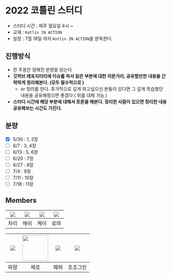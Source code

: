 # 2022 코틀린 스터디

- 스터디 시간 : 매주 월요일 4시 ~
- 교재 : `Kotlin IN ACTION`
- 일정 : 7월 18일 까지 `Kotlin IN ACTION`을 완독한다.

## 진행방식

- 한 주동안 정해진 분량을 읽는다
- **깃허브 레포지터리에 이슈를 파서 읽은 부분에 대한 의문거리, 공유할만한 내용을 간략하게 정리해본다. (모두 필수적으로 )**
    - or 정리를 한다. 추가적으로 깊게 파고싶으신 분들이 있다면 그 깊게 학습했던 내용을 공유해줬으면 좋겠다 ( 위를 대체 가능 )
- **스터디 시간에 해당 부분에 대해서 토론을 해본다. 정리한 사람이 있으면 정리한 내용 공유해보는 시간도 가진다.**

## 분량

- [x] 5/30 : 1, 2장
- [ ] 6/7 : 3, 4장
- [ ] 6/13 : 5, 6장
- [ ] 6/20 : 7장
- [ ] 6/27 : 8장
- [ ] 7/4 : 9장
- [ ] 7/11 : 10장
- [ ] 7/18 : 11장

## Members

| [![](https://github.com/cjlee38.png?size=80)](https://github.com/cjlee38) | [![](https://github.com/dongho108.png?size=80)](https://github.com/dongho108) | [![](https://github.com/kth990303.png?size=80)](https://github.com/kth990303) | [![](https://github.com/kbsat.png?size=80)](https://github.com/kbsat) |  
|:-------------------------------------------------------------------------:|:-------------------------------------------------------------------------------:|:-------------------------------------------------------------------------------------:|:---:|
|                                    차리                                     |                                       애쉬                                        |                                          케이                                           | 로마 | 

| [![](https://github.com/summerlunaa.png?size=80)](https://github.com/summerlunaa) | [<img src="https://github.com/asebn1.png" width="80">](https://github.com/asebn1) |[![](https://github.com/SuyeonChoi.png?size=80)](https://github.com/SuyeonChoi) | [![](https://github.com/jojogreen91.png?size=80)](https://github.com/jojogreen91) |  
|:---------------------------------------------------------------------------:|:---------------------------------------------------------------------------------:|:---:|:---:|
|                                     파랑                                      |                                        제로                                         | 페퍼 | 조조그린 |
